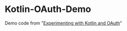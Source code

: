 # Kotlin-OAuth-Demo

Demo code from "[Experimenting with Kotlin and OAuth](https://www.scottbrady91.com/Kotlin/Experimenting-with-Kotlin-and-OAuth)"
